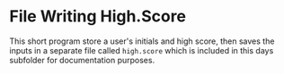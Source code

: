 # File Writing High.Score

This short program store a user's initials and high score, then saves the inputs in a separate file called `high.score` which is included in this days subfolder for documentation purposes.